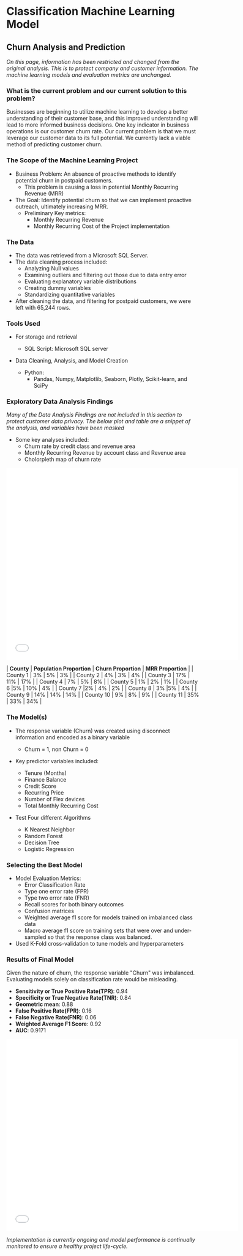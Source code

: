 
# Classification Machine Learning Model

## Churn Analysis and Prediction

*On this page, information has been restricted and changed from the original analysis. This is to protect company and customer information. The machine learning models and evaluation metrics are unchanged.*

### What is the current problem and our current solution to this problem?
Businesses are beginning to utilize machine learning to develop a better understanding of their customer base, and this improved understanding will lead to more informed business decisions. One key indicator in business operations is our customer churn rate. Our current problem is that we must leverage our customer data to its full potential. We currently lack a viable method of predicting customer churn.
### The Scope of the Machine Learning Project
* Business Problem: An absence of proactive methods to identify potential churn in postpaid customers. 
   - This problem is causing a loss in potential Monthly Recurring Revenue (MRR)
* The Goal: Identify potential churn so that we can implement proactive outreach, ultimately increasing MRR.
   - Preliminary Key metrics: 
      * Monthly Recurring Revenue
      * Monthly Recurring Cost of the Project implementation

### The Data
* The data was retrieved from a Microsoft SQL Server.
* The data cleaning process included:
   - Analyzing Null values
   - Examining outliers and filtering out those due to data entry error
   - Evaluating explanatory variable distributions
   - Creating dummy variables
   - Standardizing quantitative variables
* After cleaning the data, and filtering for postpaid customers, we were left with 65,244 rows.

### Tools Used
* For storage and retrieval
   - SQL Script: Microsoft SQL server

* Data Cleaning, Analysis, and Model Creation
   - Python:
      * Pandas, Numpy, Matplotlib, Seaborn, Plotly, Scikit-learn, and SciPy

### Exploratory Data Analysis Findings
*Many of the Data Analysis Findings are not included in this section to protect customer data privacy. The below plot and table are a snippet of the analysis, and variables have been masked*

* Some key analyses included:
   - Churn rate by credit class and revenue area
   - Monthly Recurring Revenue by account class and Revenue area
   - Cholorpleth map of churn rate

<iframe src="dummy_county_churn.html" width="120%" height="500" style="border:1px white;">  </iframe>


| **County** | **Population Proportion** | **Churn Proportion** | **MRR Proportion** |
| County 1 | 3% | 5% | 3% |
| County 2 | 4% | 3% | 4% |
| County 3 | 17% | 11% | 17% |
| County 4 | 7% | 5% | 8% |
| County 5 | 1% | 2% | 1% | 
| County 6 |5% | 10% | 4% |
| County 7 |2% | 4% | 2% |
| County 8 | 3% |5% | 4% |
| County 9 | 14% | 14% | 14% |
| County 10 | 9% | 8% | 9% |
| County 11 | 35% | 33% | 34% |


### The Model(s)
* The response variable (Churn) was created using disconnect information and encoded as a binary variable
   - Churn = 1, non Churn = 0
  
* Key predictor variables included:
   * Tenure (Months)
   * Finance Balance
   * Credit Score
   * Recurring Price
   * Number of Flex devices
   * Total Monthly Recurring Cost

* Test Four different Algorithms
   * K Nearest Neighbor
   * Random Forest
   * Decision Tree
   * Logistic Regression

### Selecting the Best Model
* Model Evaluation Metrics:
   * Error Classification Rate
   * Type one error rate (FPR)
   * Type two error rate (FNR)
   * Recall scores for both binary outcomes
   * Confusion matrices
   * Weighted average f1 score for models trained on imbalanced class data
   * Macro average f1 score on training sets that were over and under-sampled so that the response class was balanced. 
* Used K-Fold cross-validation to tune models and hyperparameters

### Results of Final Model
Given the nature of churn, the response variable "Churn" was imbalanced. Evaluating models solely on classification rate would be misleading.
* **Sensitivity or True Positive Rate(TPR)**: 0.94
* **Specificity or True Negative Rate(TNR)**: 0.84
* **Geometric mean**: 0.88
* **False Positive Rate(FPR)**: 0.16
* **False Negative Rate(FNR)**: 0.06
* **Weighted Average F1 Score**: 0.92
* **AUC**: 0.9171


<iframe src="plotly_roc.html" width="120%" height="500" style="border:1px white;">  </iframe>


*Implementation is currently ongoing and model performance is continually monitored to ensure a healthy project life-cycle.*


















